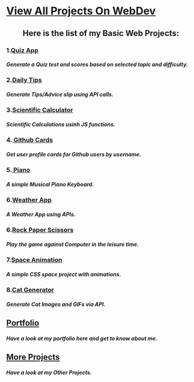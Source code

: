 # [View All Projects On WebDev](https://khushibhambri.github.io/basic-webdev/)
   
   <h2 align="center">  Here is the list of my Basic Web Projects:</h2>
   
   ### 1.[Quiz App](https://kb-quiz.netlify.app/)
   ##### Generate a Quiz test and scores based on selected topic and difficulty.
   ### 2.[Daily Tips](https://kb-tips.netlify.app/)
   ##### Generate Tips/Advice slip using API calls.
   ### 3.[Scientific Calculator](https://khushibhambri.github.io/basic-webdev/Scientific%20Calulator/index.html)
   ##### Scientific Calculations usinh JS functions.
   ### 4.[ Github Cards](https://kb-githubcards.netlify.app/)
   ##### Get user profile cards for Github users by username.
   ### 5.[ Piano](https://kb-piano.netlify.app/)
   ##### A simple Musical Piano Keyboard. 
   ### 6.[Weather App](https://kb-weather.netlify.app/)
   ##### A Weather App using APIs. 
   ### 6.[Rock Paper Scissors](https://khushibhambri.github.io/basic-webdev/Rock%20Paper%20Scissors/rps.html)
   #####  Play the game against Computer in the leisure time.
   ### 7.[Space Animation](https://khushibhambri.github.io/basic-webdev/Animation%20project/animation_project.html)
   ##### A simple CSS space project with animations. 
   ### 8.[Cat Generator](https://khushibhambri.github.io/basic-webdev/Cat%20Generator/cat-gen.html)
   ##### Generate Cat Images and GIFs via API.
  
   ## [Portfolio](https://khushibhambri.github.io/khushibhambri/)
   ##### Have a look at my portfolio here and get to know about me.
   
   ## [More Projects](https://kb-projects.netlify.app/)
   ##### Have a look at my Other Projects.
 
   

  

